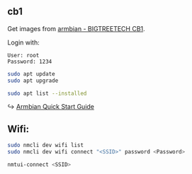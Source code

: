 ## cb1

Get images from [armbian - BIGTREETECH CB1](https://www.armbian.com/bigtreetech-cb1).

Login with:

```
User: root
Password: 1234
```

```sh
sudo apt update
sudo apt upgrade
```

```sh
sudo apt list --installed
```

↪ [Armbian Quick Start Guide](https://docs.armbian.com/User-Guide_Getting-Started)

## Wifi:

```sh
sudo nmcli dev wifi list
sudo nmcli dev wifi connect "<SSID>" password <Password>
```

```sh
nmtui-connect <SSID>
```
